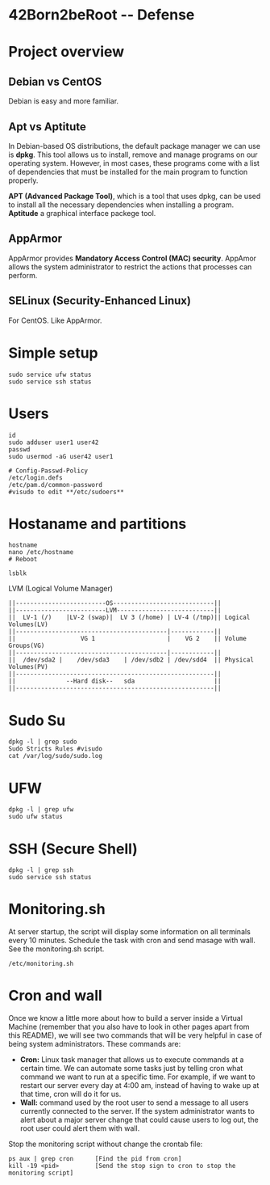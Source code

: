 # 42Born2beRoot -- Defense

# Project overview
## Debian vs CentOS
Debian is easy and more familiar. 

## Apt vs Aptitute
In Debian-based OS distributions, the default package manager we can use is **dpkg**. This tool allows us to install, remove and manage programs on our operating system. However, in most cases, these programs come with a list of dependencies that must be installed for the main program to function properly.

**APT (Advanced Package Tool)**, which is a tool that uses dpkg, can be used to install all the necessary dependencies when installing a program.  
**Aptitude** a graphical interface packege tool.

## AppArmor
AppArmor provides **Mandatory Access Control (MAC) security**. AppAmor allows the system administrator to restrict the actions that processes can perform.

## SELinux (Security-Enhanced Linux)
For CentOS. Like AppArmor.


# Simple setup

	sudo service ufw status
	sudo service ssh status

# Users

	id
	sudo adduser user1 user42
	passwd
	sudo usermod -aG user42 user1

	# Config-Passwd-Policy
	/etc/login.defs
	/etc/pam.d/common-password
	#visudo to edit **/etc/sudoers**
	

# Hostaname and partitions

	hostname
	nano /etc/hostname
	# Reboot

	lsblk

LVM (Logical Volume Manager)

	||-------------------------OS----------------------------||
	||-------------------------LVM---------------------------||
	||  LV-1 (/)    |LV-2 (swap)|  LV 3 (/home) | LV-4 (/tmp)|| Logical Volumes(LV)
	||------------------------------------------|------------||
	||                  VG 1                    |    VG 2    || Volume Groups(VG)
	||------------------------------------------|------------||
	||  /dev/sda2 |    /dev/sda3    | /dev/sdb2 | /dev/sdd4  || Physical Volumes(PV)
	||-------------------------------------------------------||
	||				--Hard disk--	sda						 ||
	||-------------------------------------------------------||

# Sudo Su

	dpkg -l | grep sudo
	Sudo Stricts Rules #visudo
	cat /var/log/sudo/sudo.log

# UFW

	dpkg -l | grep ufw
	sudo ufw status


# SSH (Secure Shell) 

	dpkg -l | grep ssh
	sudo service ssh status

# Monitoring.sh
At server startup, the script will display some information on all terminals every 10 minutes. Schedule the task with cron and send masage with wall.
See the monitoring.sh script.

	/etc/monitoring.sh

# Cron and wall
Once we know a little more about how to build a server inside a Virtual Machine (remember that you also have to look in other pages apart from this README), we will see two commands that will be very helpful in case of being system administrators. These commands are:
- **Cron:** Linux task manager that allows us to execute commands at a certain time. We can automate some tasks just by telling cron what command we want to run at a specific time. For example, if we want to restart our server every day at 4:00 am, instead of having to wake up at that time, cron will do it for us.
- **Wall:** command used by the root user to send a message to all users currently connected to the server. If the system administrator wants to alert about a major server change that could cause users to log out, the root user could alert them with wall. 

Stop the monitoring script without change the crontab file:

	ps aux | grep cron 		[Find the pid from cron]
	kill -19 <pid>			[Send the stop sign to cron to stop the monitoring script]

